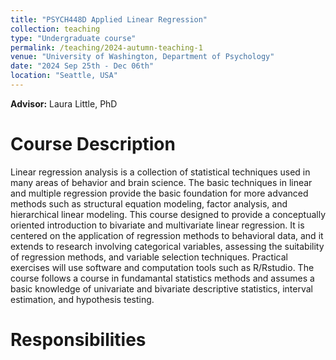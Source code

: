 ```yaml
---
title: "PSYCH448D Applied Linear Regression"
collection: teaching
type: "Undergraduate course"
permalink: /teaching/2024-autumn-teaching-1
venue: "University of Washington, Department of Psychology"
date: "2024 Sep 25th - Dec 06th"
location: "Seattle, USA"
---
```

**Advisor:** Laura Little, PhD 

Course Description
======
Linear regression analysis is a collection of statistical techniques used in many areas of behavior and brain science. The basic techniques in linear and multiple regression provide the basic foundation for more advanced methods such as structural equation modeling, factor analysis, and hierarchical linear modeling. This course designed to provide a conceptually oriented introduction to bivariate and multivariate linear regression. It is centered on the application of regression methods to behavioral data, and it extends to research involving categorical variables, assessing the suitability of regression methods, and variable selection techniques. Practical exercises will use software and computation tools such as R/Rstudio. The course follows a course in fundamantal statistics methods and assumes a basic knowledge of univariate and bivariate descriptive statistics, interval estimation, and hypothesis testing.

Responsibilities
======


